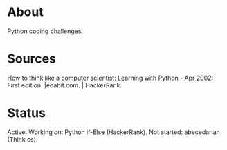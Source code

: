 # About
Python coding challenges.

# Sources
How to think like a computer scientist: Learning with Python - Apr 2002: First edition. |edabit.com. | 
HackerRank.

# Status
Active. Working on: Python if-Else (HackerRank). Not started: abecedarian (Think cs).
